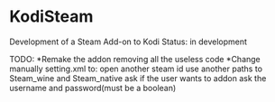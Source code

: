 # KodiSteam
Development of a Steam Add-on to Kodi
Status: in development

TODO:
	*Remake the addon removing all the useless code
	*Change manually setting.xml to:
		open another steam id
		use another paths to Steam_wine and Steam_native
		ask if the user wants to addon ask the username and password(must be a boolean)

